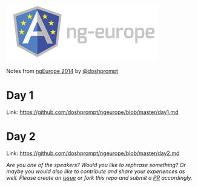 ![ngEurope 2014](https://raw.githubusercontent.com/doshprompt/ngeurope/master/ng-europe-horizontal-on-black.png)

Notes from [ngEurope 2014](http://ngeurope.org/) by [@doshprompt](http://twitter.com/doshprompt)

# Day 1

Link: https://github.com/doshprompt/ngeurope/blob/master/day1.md

# Day 2

Link: https://github.com/doshprompt/ngeurope/blob/master/day2.md

_Are you one of the speakers? Would you like to rephrase something? Or maybe you would also like to contribute and share your experiences as well. Please create an [issue](https://github.com/doshprompt/ngeurope/issues) or fork this repo and submit a [PR](https://github.com/doshprompt/ngeurope/pulls) accordingly._